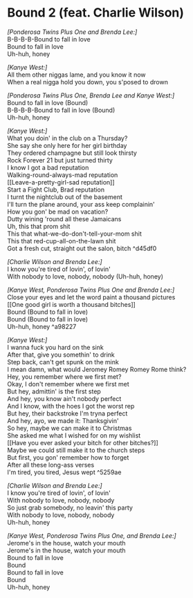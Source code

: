 # Bound 2 (feat. Charlie Wilson)

_[Ponderosa Twins Plus One and Brenda Lee:]_  
B-B-B-B-Bound to fall in love  
Bound to fall in love  
Uh-huh, honey  

_[Kanye West:]_  
All them other niggas lame, and you know it now  
When a real nigga hold you down, you s'posed to drown  

_[Ponderosa Twins Plus One, Brenda Lee and Kanye West:]_  
Bound to fall in love (Bound)  
B-B-B-B-Bound to fall in love (Bound)  
Uh-huh, honey  

_[Kanye West:]_  
What you doin' in the club on a Thursday?  
She say she only here for her girl birthday  
They ordered champagne but still look thirsty  
Rock Forever 21 but just turned thirty  
I know I got a bad reputation  
Walking-round-always-mad reputation  
[[Leave-a-pretty-girl-sad reputation]]  
Start a Fight Club, Brad reputation  
I turnt the nightclub out of the basement  
I'll turn the plane around, your ass keep complainin'  
How you gon' be mad on vacation?  
Dutty wining 'round all these Jamaicans  
Uh, this that prom shit  
This that what-we-do-don't-tell-your-mom shit  
This that red-cup-all-on-the-lawn shit  
Got a fresh cut, straight out the salon, bitch   ^d45df0

_[Charlie Wilson and Brenda Lee:]_  
I know you're tired of lovin', of lovin'  
With nobody to love, nobody, nobody (Uh-huh, honey)  

_[Kanye West, Ponderosa Twins Plus One and Brenda Lee:]_  
Close your eyes and let the word paint a thousand pictures  
[[One good girl is worth a thousand bitches]]  
Bound (Bound to fall in love)  
Bound (Bound to fall in love)  
Uh-huh, honey   ^a98227

_[Kanye West:]_  
I wanna fuck you hard on the sink  
After that, give you somethin' to drink  
Step back, can't get spunk on the mink  
I mean damn, what would Jeromey Romey Romey Rome think?  
Hey, you remember where we first met?  
Okay, I don't remember where we first met  
But hey, admittin' is the first step  
And hey, you know ain't nobody perfect  
And I know, with the hoes I got the worst rep  
But hey, their backstroke I'm tryna perfect  
And hey, ayo, we made it: Thanksgivin'  
So hey, maybe we can make it to Christmas  
She asked me what I wished for on my wishlist  
[[Have you ever asked your bitch for other bitches?]]  
Maybe we could still make it to the church steps  
But first, you gon' remember how to forget  
After all these long-ass verses  
I'm tired, you tired, Jesus wept   ^5259ae

_[Charlie Wilson and Brenda Lee:]_  
I know you're tired of lovin', of lovin'  
With nobody to love, nobody, nobody  
So just grab somebody, no leavin' this party  
With nobody to love, nobody, nobody  
Uh-huh, honey  

_[Kanye West, Ponderosa Twins Plus One, and Brenda Lee:]_  
Jerome's in the house, watch your mouth  
Jerome's in the house, watch your mouth  
Bound to fall in love  
Bound  
Bound to fall in love  
Bound  
Uh-huh, honey

